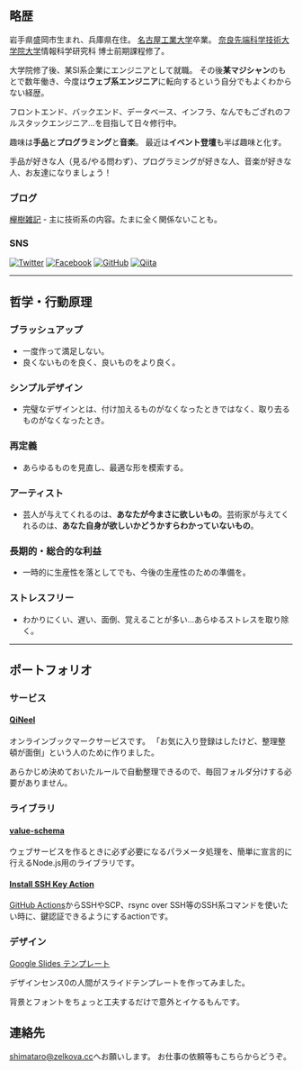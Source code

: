## 略歴

岩手県盛岡市生まれ、兵庫県在住。
[名古屋工業大学](https://www.nitech.ac.jp/)卒業。
[奈良先端科学技術大学院大学](http://www.naist.jp/)情報科学研究科 博士前期課程修了。

大学院修了後、某SI系企業にエンジニアとして就職。
その後**某マジシャン**のもとで数年働き、今度は**ウェブ系エンジニア**に転向するという自分でもよくわからない経歴。

フロントエンド、バックエンド、データベース、インフラ、なんでもござれのフルスタックエンジニア…を目指して日々修行中。

趣味は**手品**と**プログラミング**と**音楽**。
最近は**イベント登壇**も半ば趣味と化す。

手品が好きな人（見る/やる問わず）、プログラミングが好きな人、音楽が好きな人、お友達になりましょう！

### ブログ

[欅樹雑記](https://blog.zelkova.cc) - 主に技術系の内容。たまに全く関係ないことも。

### SNS

[![Twitter]({{site.baseurl}}/assets/img/twitter.svg)](https://twitter.com/shimataro999)
[![Facebook]({{site.baseurl}}/assets/img/facebook.svg)](https://www.facebook.com/odashima.taro)
[![GitHub]({{site.baseurl}}/assets/img/github.svg)](https://github.com/shimataro)
[![Qiita]({{site.baseurl}}/assets/img/qiita.svg)](https://qiita.com/shimataro999)

---

## 哲学・行動原理

### ブラッシュアップ

* 一度作って満足しない。
* 良くないものを良く、良いものをより良く。

### シンプルデザイン

* 完璧なデザインとは、付け加えるものがなくなったときではなく、取り去るものがなくなったとき。

### 再定義

* あらゆるものを見直し、最適な形を模索する。

### アーティスト

* 芸人が与えてくれるのは、**あなたが今まさに欲しいもの**。芸術家が与えてくれるのは、**あなた自身が欲しいかどうかすらわかっていないもの**。

### 長期的・総合的な利益

* 一時的に生産性を落としてでも、今後の生産性のための準備を。

### ストレスフリー

* わかりにくい、遅い、面倒、覚えることが多い…あらゆるストレスを取り除く。

---

## ポートフォリオ

### サービス

#### [QiNeel](https://qineel.com)

オンラインブックマークサービスです。
「お気に入り登録はしたけど、整理整頓が面倒」という人のために作りました。

あらかじめ決めておいたルールで自動整理できるので、毎回フォルダ分けする必要がありません。

### ライブラリ

#### [value-schema](https://www.npmjs.com/package/value-schema)

ウェブサービスを作るときに必ず必要になるパラメータ処理を、簡単に宣言的に行えるNode.js用のライブラリです。

#### [Install SSH Key Action](https://github.com/marketplace/actions/install-ssh-key)

[GitHub Actions](https://help.github.com/ja/articles/about-github-actions)からSSHやSCP、rsync over SSH等のSSH系コマンドを使いたい時に、鍵認証できるようにするactionです。

### デザイン

[Google Slides テンプレート](https://docs.google.com/presentation/d/1CKcu-bZdQ6zQevIFVKtMqiKlnxQMGP9anAR2B_s39Vo)

デザインセンス0の人間がスライドテンプレートを作ってみました。

背景とフォントをちょっと工夫するだけで意外とイケるもんです。

## 連絡先

<shimataro@zelkova.cc>へお願いします。
お仕事の依頼等もこちらからどうぞ。
